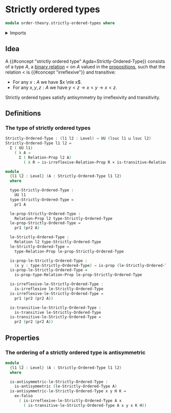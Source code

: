 # Strictly ordered types

```agda
module order-theory.strictly-ordered-types where
```

<details><summary>Imports</summary>

```agda
open import foundation.binary-relations
open import foundation.cartesian-product-types
open import foundation.dependent-pair-types
open import foundation.empty-types
open import foundation.negation
open import foundation.propositions
open import foundation.universe-levels
```

</details>

## Idea

A {{#concept "strictly ordered type" Agda=Strictly-Ordered-Type}} consists of a
type $A$, a [binary relation](foundation.binary-relations.md) $<$ on $A$ valued
in the [propositions](foundation-core.propositions.md), such that the relation
$<$ is {{#concept "irreflexive"}} and transitive:

- For any $x:A$ we have $x \nle x$.
- For any $x,y,z:A$ we have $y<z \to x<y \to x<z$.

Strictly ordered types satisfy antisymmetry by irreflexivity and transitivity.

## Definitions

### The type of strictly ordered types

```agda
Strictly-Ordered-Type : (l1 l2 : Level) → UU (lsuc l1 ⊔ lsuc l2)
Strictly-Ordered-Type l1 l2 =
  Σ ( UU l1)
    ( λ A →
      Σ ( Relation-Prop l2 A)
        ( λ R → is-irreflexive-Relation-Prop R × is-transitive-Relation-Prop R))

module _
  {l1 l2 : Level} (A : Strictly-Ordered-Type l1 l2)
  where

  type-Strictly-Ordered-Type :
    UU l1
  type-Strictly-Ordered-Type =
    pr1 A

  le-prop-Strictly-Ordered-Type :
    Relation-Prop l2 type-Strictly-Ordered-Type
  le-prop-Strictly-Ordered-Type =
    pr1 (pr2 A)

  le-Strictly-Ordered-Type :
    Relation l2 type-Strictly-Ordered-Type
  le-Strictly-Ordered-Type =
    type-Relation-Prop le-prop-Strictly-Ordered-Type

  is-prop-le-Strictly-Ordered-Type :
    (x y : type-Strictly-Ordered-Type) → is-prop (le-Strictly-Ordered-Type x y)
  is-prop-le-Strictly-Ordered-Type =
    is-prop-type-Relation-Prop le-prop-Strictly-Ordered-Type

  is-irreflexive-le-Strictly-Ordered-Type :
    is-irreflexive le-Strictly-Ordered-Type
  is-irreflexive-le-Strictly-Ordered-Type =
    pr1 (pr2 (pr2 A))

  is-transitive-le-Strictly-Ordered-Type :
    is-transitive le-Strictly-Ordered-Type
  is-transitive-le-Strictly-Ordered-Type =
    pr2 (pr2 (pr2 A))
```

## Properties

### The ordering of a strictly ordered type is antisymmetric

```agda
module _
  {l1 l2 : Level} (A : Strictly-Ordered-Type l1 l2)
  where

  is-antisymmetric-le-Strictly-Ordered-Type :
    is-antisymmetric (le-Strictly-Ordered-Type A)
  is-antisymmetric-le-Strictly-Ordered-Type x y H K =
    ex-falso
      ( is-irreflexive-le-Strictly-Ordered-Type A x
        ( is-transitive-le-Strictly-Ordered-Type A x y x K H))
```
